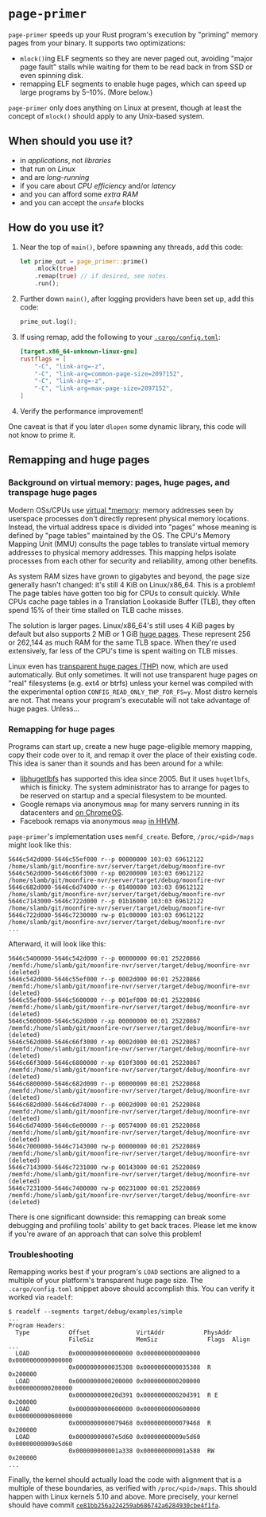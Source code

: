 # `page-primer`

`page-primer` speeds up your Rust program's execution by "priming"
memory pages from your binary. It supports two optimizations:

*   `mlock()`ing ELF segments so they are never paged out, avoiding "major page
    fault" stalls while waiting for them to be read back in from SSD or even
    spinning disk.
*   remapping ELF segments to enable huge pages, which can speed up large
    programs by 5–10%. (More below.)

`page-primer` only does anything on Linux at present, though at least the
concept of `mlock()` should apply to any Unix-based system.

## When should you use it?

*   in *applications*, not *libraries*
*   that run on *Linux*
*   and are *long-running*
*   if you care about *CPU efficiency* and/or *latency*
*   and you can afford some *extra RAM*
*   and you can accept the *`unsafe`* blocks

## How do you use it?

1.  Near the top of `main()`, before spawning any threads, add this code:
    ```rust
    let prime_out = page_primer::prime()
        .mlock(true)
        .remap(true) // if desired, see notes.
        .run();
    ```
2.  Further down `main()`, after logging providers have been set up, add this code:
    ```rust
    prime_out.log();
    ```
3. If using remap, add the following to your
   [`.cargo/config.toml`](https://doc.rust-lang.org/cargo/reference/config.html):
   ```toml
   [target.x86_64-unknown-linux-gnu]
   rustflags = [
       "-C", "link-arg=-z",
       "-C", "link-arg=common-page-size=2097152",
       "-C", "link-arg=-z",
       "-C", "link-arg=max-page-size=2097152",
   ]
   ```
4. Verify the performance improvement!

One caveat is that if you later `dlopen` some dynamic library, this code will
not know to prime it.

## Remapping and huge pages

### Background on virtual memory: pages, huge pages, and transpage huge pages

Modern OSs/CPUs use [virtual
*memory](https://en.wikipedia.org/wiki/Virtual_memory): memory addresses seen by
userspace processes don't directly represent physical memory locations. Instead,
the virtual address space is divided into "pages" whose meaning is defined by
"page tables" maintained by the OS. The CPU's Memory Mapping Unit (MMU) consults
the page tables to translate virtual memory addresses to physical memory
addresses. This mapping helps isolate processes from each other for security and
reliability, among other benefits.

As system RAM sizes have grown to gigabytes and beyond, the page size generally
hasn't changed: it's still 4 KiB on Linux/x86_64. This is a problem! The page
tables have gotten too big for CPUs to consult quickly. While CPUs cache
page tables in a Translation Lookaside Buffer (TLB), they often spend 15% of
their time stalled on TLB cache misses.

The solution is larger pages. Linux/x86_64's still uses 4 KiB pages by default
but also supports 2 MiB or 1 GiB [huge
pages](https://www.kernel.org/doc/html/latest/admin-guide/mm/hugetlbpage.html).
These represent 256 or 262,144 as much RAM for the same TLB space. When they're
used extensively, far less of the CPU's time is spent waiting on TLB misses.

Linux even has [transparent huge
pages (THP)](https://www.kernel.org/doc/html/latest/admin-guide/mm/transhuge.html)
now, which are used automatically. But only sometimes. It will not use
transparent huge pages on "real" filesystems (e.g. ext4 or btrfs) unless your
kernel was compiled with the experimental option
`CONFIG_READ_ONLY_THP_FOR_FS=y`. Most distro kernels are not. That means your
program's executable will not take advantage of huge pages. Unless...

### Remapping for huge pages

Programs can start up, create a new huge page-eligible memory mapping, copy
their code over to it, and remap it over the place of their existing code.
This idea is saner than it sounds and has been around for a while:

*   [libhugetlbfs](https://github.com/libhugetlbfs/libhugetlbfs) has supported
    this idea since 2005. But it uses `hugetlbfs`, which is finicky. The system
    administrator has to arrange for pages to be reserved on startup and a
    special filesystem to be mounted.
*   Google remaps via anonymous `mmap` for many servers running in its
    datacenters and [on ChromeOS](https://chromium.googlesource.com/chromium/src/+/66.0.3359.158/chromeos/hugepage_text/hugepage_text.cc).
*   Facebook remaps via anonymous `mmap` [in HHVM](https://github.com/facebook/hhvm/blob/b3b1562e17f2cedcfbf431f86f492cbdc3988f91/hphp/runtime/base/program-functions.cpp).

`page-primer`'s implementation uses `memfd_create`. Before, `/proc/<pid>/maps`
might look like this:

```text
5646c542d000-5646c55ef000 r--p 00000000 103:03 69612122                  /home/slamb/git/moonfire-nvr/server/target/debug/moonfire-nvr
5646c562d000-5646c66f3000 r-xp 00200000 103:03 69612122                  /home/slamb/git/moonfire-nvr/server/target/debug/moonfire-nvr
5646c682d000-5646c6d74000 r--p 01400000 103:03 69612122                  /home/slamb/git/moonfire-nvr/server/target/debug/moonfire-nvr
5646c7143000-5646c722d000 r--p 01b16000 103:03 69612122                  /home/slamb/git/moonfire-nvr/server/target/debug/moonfire-nvr
5646c722d000-5646c7230000 rw-p 01c00000 103:03 69612122                  /home/slamb/git/moonfire-nvr/server/target/debug/moonfire-nvr
...
```

Afterward, it will look like this:

```text
5646c5400000-5646c542d000 r--p 00000000 00:01 25220866                   /memfd:/home/slamb/git/moonfire-nvr/server/target/debug/moonfire-nvr (deleted)
5646c542d000-5646c55ef000 r--p 0002d000 00:01 25220866                   /memfd:/home/slamb/git/moonfire-nvr/server/target/debug/moonfire-nvr (deleted)
5646c55ef000-5646c5600000 r--p 001ef000 00:01 25220866                   /memfd:/home/slamb/git/moonfire-nvr/server/target/debug/moonfire-nvr (deleted)
5646c5600000-5646c562d000 r-xp 00000000 00:01 25220867                   /memfd:/home/slamb/git/moonfire-nvr/server/target/debug/moonfire-nvr (deleted)
5646c562d000-5646c66f3000 r-xp 0002d000 00:01 25220867                   /memfd:/home/slamb/git/moonfire-nvr/server/target/debug/moonfire-nvr (deleted)
5646c66f3000-5646c6800000 r-xp 010f3000 00:01 25220867                   /memfd:/home/slamb/git/moonfire-nvr/server/target/debug/moonfire-nvr (deleted)
5646c6800000-5646c682d000 r--p 00000000 00:01 25220868                   /memfd:/home/slamb/git/moonfire-nvr/server/target/debug/moonfire-nvr (deleted)
5646c682d000-5646c6d74000 r--p 0002d000 00:01 25220868                   /memfd:/home/slamb/git/moonfire-nvr/server/target/debug/moonfire-nvr (deleted)
5646c6d74000-5646c6e00000 r--p 00574000 00:01 25220868                   /memfd:/home/slamb/git/moonfire-nvr/server/target/debug/moonfire-nvr (deleted)
5646c7000000-5646c7143000 rw-p 00000000 00:01 25220869                   /memfd:/home/slamb/git/moonfire-nvr/server/target/debug/moonfire-nvr (deleted)
5646c7143000-5646c7231000 rw-p 00143000 00:01 25220869                   /memfd:/home/slamb/git/moonfire-nvr/server/target/debug/moonfire-nvr (deleted)
5646c7231000-5646c7400000 rw-p 00231000 00:01 25220869                   /memfd:/home/slamb/git/moonfire-nvr/server/target/debug/moonfire-nvr (deleted)
```

There is one significant downside: this remapping can break some debugging and
profiling tools' ability to get back traces. Please let me know if you're
aware of an approach that can solve this problem!

### Troubleshooting

Remapping works best if your program's `LOAD` sections are aligned to a
multiple of your platform's transparent huge page size. The `.cargo/config.toml`
snippet above should accomplish this. You can verify it worked via `readelf`:

```text
$ readelf --segments target/debug/examples/simple
...
Program Headers:
  Type           Offset             VirtAddr           PhysAddr
                 FileSiz            MemSiz              Flags  Align
...
  LOAD           0x0000000000000000 0x0000000000000000 0x0000000000000000
                 0x0000000000035308 0x0000000000035308  R      0x200000
  LOAD           0x0000000000200000 0x0000000000200000 0x0000000000200000
                 0x000000000020d391 0x000000000020d391  R E    0x200000
  LOAD           0x0000000000600000 0x0000000000600000 0x0000000000600000
                 0x0000000000079468 0x0000000000079468  R      0x200000
  LOAD           0x00000000007e5d60 0x00000000009e5d60 0x00000000009e5d60
                 0x000000000001a338 0x000000000001a580  RW     0x200000
...
```

Finally, the kernel should actually load the code with alignment that is
a multiple of these boundaries, as verified with `/proc/<pid>/maps`. This should
happen with Linux kernels 5.10 and above. More precisely, your kernel should
have commit
[`ce81bb256a224259ab686742a6284930cbe4f1fa`](https://git.kernel.org/pub/scm/linux/kernel/git/torvalds/linux.git/commit/?id=ce81bb256a224259ab686742a6284930cbe4f1fa).
